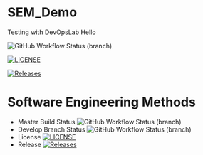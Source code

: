 # SEM_Demo
Testing with DevOpsLab
Hello

![GitHub Workflow Status (branch)](https://img.shields.io/github/actions/workflow/status/40794444PhoneMyatKyaw/sem/main.yml?branch=master)

[![LICENSE](https://img.shields.io/github/license/40794444PhoneMyatKyaw/sem.svg?style=flat-square)](https://github.com/40794444PhoneMyatKyaw/sem/blob/master/LICENSE)

[![Releases](https://img.shields.io/github/release/40794444PhoneMyatKyaw/DevOpsLab/all.svg?style=flat-square)](https://github.com/40794444PhoneMyatKyaw/DevOpsLab/releases)

# Software Engineering Methods

* Master Build Status ![GitHub Workflow Status (branch)](https://img.shields.io/github/actions/workflow/status/40794444PhoneMyatKyaw/DevOpsLab/main.yml?branch=master)
* Develop Branch Status ![GitHub Workflow Status (branch)](https://img.shields.io/github/actions/workflow/status/40794444PhoneMyatKyaw/DevOpsLab/main.yml?branch=develop)
* License [![LICENSE](https://img.shields.io/github/license/40794444PhoneMyatKyaw/DevOpsLab.svg?style=flat-square)](https://github.com/40794444PhoneMyatKyaw/DevOpsLab/blob/master/LICENSE)
* Release [![Releases](https://img.shields.io/github/release/40794444PhoneMyatKyaw5/DevOpsLab/all.svg?style=flat-square)](https://github.com/40794444PhoneMyatKyaw/DevOpsLab/releases)